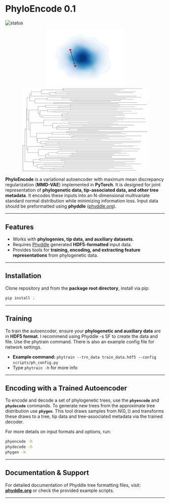 # PhyloEncode 0.1
![status](https://img.shields.io/badge/status-active--development-orange)

<p align="center">
    <img src="docs/images/latent.png" width="250" style="vertical-align: middle;" />
    <img src="docs/images/tree_morph.gif" width="400" style="vertical-align: middle;" />
</p>

**PhyloEncode** is a variational autoencoder with maximum mean discrepancy regularization (**MMD-VAE**) implemented in **PyTorch**. It is designed for joint representation of **phylogenetic data, tip-associated data, and other tree metadata**. It encodes these inputs into an N-dimensional multivariate standard normal distribution while minimizing information loss. Input data should be preformatted using **phyddle** ([phyddle.org](https://phyddle.org)).

---

## Features
- Works with **phylogenies, tip data, and auxiliary datasets**.
- Requires [Phyddle](https://phyddle.org) generated **HDF5-formatted** input data.
- Provides tools for **training, encoding, and extracting feature representations** from phylogenetic data.

---

## Installation
Clone repository and from the **package root directory**, install via pip:

```bash
pip install .
```

---

## Training
To train the autoencoder, ensure your **phylogenetic and auxiliary data** are in **HDF5 format**. I recommend using Phyddle -s SF to create the data and file. Use the phytrain command. There is also an example config file for network settings.

- **Example command:** `phytrain --trn_data train_data.hdf5 --config scripts/ph_config.py`  
- Type `phytrain -h` for more info

---

## Encoding with a Trained Autoencoder
To encode and decode a set of phylogenetic trees, use the **`phyencode`** and **`phydecode`** commands. To generate new trees from the approximate tree distribution use **`phygen`**. This tool draws samples from $N(0,\mathbb{I})$ and transforms these draws to a tree, tip data and tree-associated metadata via the trained decoder.

For more details on input formats and options, run:

```bash
phyencode -h
phydecode -h
phygen -h
```

---

## Documentation & Support
For detailed documentation of Phyddle tree formatting files, visit:  
[**phyddle.org**](https://phyddle.org/pipeline.html#format) or check the provided example scripts.

---

